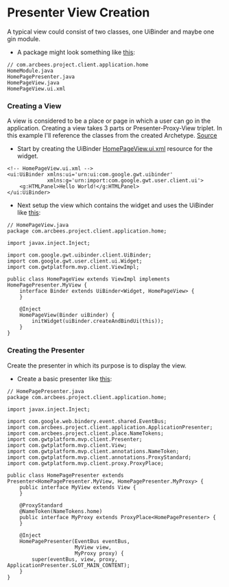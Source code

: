 # Presenter View Creation

A typical view could consist of two classes, one UiBinder and maybe one gin module.

* A package might look something like [this](https://github.com/ArcBees/ArcBees-tools/tree/master/archetypes/gwtp-appengine-basic/src/main/java/com/arcbees/project/client/application/home):

```
// com.arcbees.project.client.application.home
HomeModule.java
HomePagePresenter.java
HomePageView.java
HomePageView.ui.xml
```

### Creating a View
A view is considered to be a place or page in which a user can go in the application. Creating a view takes 3 parts or Presenter-Proxy-View triplet. In this example I'll reference the classes from the created Archetype. [Source](https://github.com/ArcBees/ArcBees-tools/tree/master/archetypes/gwtp-appengine-basic/src/main/java/com/arcbees/project/client/application/home)

* Start by creating the UiBinder [HomePageView.ui.xml](https://github.com/ArcBees/ArcBees-tools/blob/master/archetypes/gwtp-appengine-basic/src/main/java/com/arcbees/project/client/application/home/HomePageView.ui.xml) resource for the widget.

```
<!-- HomePageView.ui.xml -->
<ui:UiBinder xmlns:ui='urn:ui:com.google.gwt.uibinder'
             xmlns:g='urn:import:com.google.gwt.user.client.ui'>
    <g:HTMLPanel>Hello World!</g:HTMLPanel>
</ui:UiBinder>
```

* Next setup the view which contains the widget and uses the UiBinder like [this](https://github.com/ArcBees/ArcBees-tools/blob/master/archetypes/gwtp-appengine-basic/src/main/java/com/arcbees/project/client/application/home/HomePageView.java):

```
// HomePageView.java
package com.arcbees.project.client.application.home;

import javax.inject.Inject;

import com.google.gwt.uibinder.client.UiBinder;
import com.google.gwt.user.client.ui.Widget;
import com.gwtplatform.mvp.client.ViewImpl;

public class HomePageView extends ViewImpl implements HomePagePresenter.MyView {
    interface Binder extends UiBinder<Widget, HomePageView> {
    }

    @Inject
    HomePageView(Binder uiBinder) {
        initWidget(uiBinder.createAndBindUi(this));
    }
}
```

### Creating the Presenter
Create the presenter in which its purpose is to display the view.

* Create a basic presenter like [this](https://github.com/ArcBees/ArcBees-tools/blob/master/archetypes/gwtp-appengine-basic/src/main/java/com/arcbees/project/client/application/home/HomePagePresenter.java):

```
// HomePagePresenter.java
package com.arcbees.project.client.application.home;

import javax.inject.Inject;

import com.google.web.bindery.event.shared.EventBus;
import com.arcbees.project.client.application.ApplicationPresenter;
import com.arcbees.project.client.place.NameTokens;
import com.gwtplatform.mvp.client.Presenter;
import com.gwtplatform.mvp.client.View;
import com.gwtplatform.mvp.client.annotations.NameToken;
import com.gwtplatform.mvp.client.annotations.ProxyStandard;
import com.gwtplatform.mvp.client.proxy.ProxyPlace;

public class HomePagePresenter extends Presenter<HomePagePresenter.MyView, HomePagePresenter.MyProxy> {
    public interface MyView extends View {
    }

    @ProxyStandard
    @NameToken(NameTokens.home)
    public interface MyProxy extends ProxyPlace<HomePagePresenter> {
    }

    @Inject
    HomePagePresenter(EventBus eventBus,
                      MyView view,
                      MyProxy proxy) {
        super(eventBus, view, proxy, ApplicationPresenter.SLOT_MAIN_CONTENT);
    }
}
```
